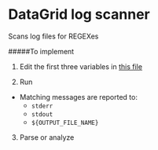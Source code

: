 # DataGrid log scanner

Scans log files for REGEXes 

#####To implement

1. Edit the first three variables in [this file](./network-outage-error-finder.sh#L5) 

2. Run

+ Matching messages are reported to:
    * ```stderr```
    * ```stdout```
    * ```${OUTPUT_FILE_NAME}```

3. Parse or analyze
